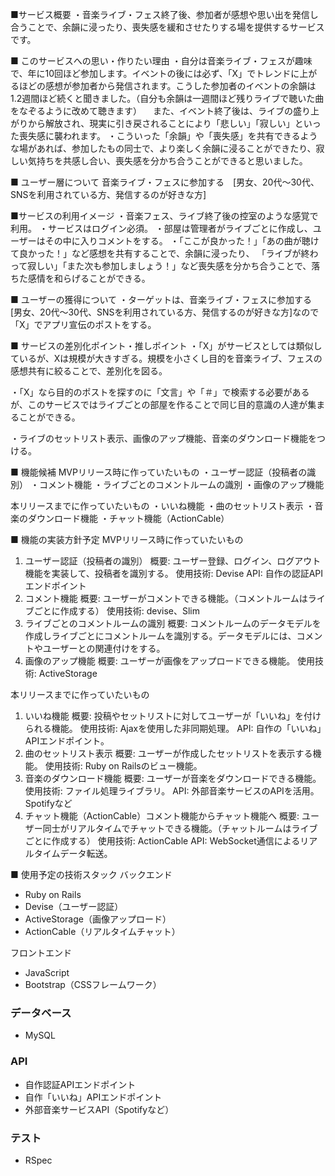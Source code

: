 ■サービス概要
・音楽ライブ・フェス終了後、参加者が感想や思い出を発信し合うことで、余韻に浸ったり、喪失感を緩和させたりする場を提供するサービスです。


■ このサービスへの思い・作りたい理由
・自分は音楽ライブ・フェスが趣味で、年に10回ほど参加します。イベントの後には必ず、「X」でトレンドに上がるほどの感想が参加者から発信されます。こうした参加者のイベントの余韻は1.2週間ほど続くと聞きました。（自分も余韻は一週間ほど残りライブで聴いた曲をなぞるように改めて聴きます）
　また、イベント終了後は、ライブの盛り上がりから解放され、現実に引き戻されることにより「悲しい」「寂しい」といった喪失感に襲われます。
・こういった「余韻」や「喪失感」を共有できるような場があれば、参加したもの同士で、より楽しく余韻に浸ることができたり、寂しい気持ちを共感し合い、喪失感を分かち合うことができると思いました。


■ ユーザー層について
音楽ライブ・フェスに参加する　[男女、20代〜30代、SNSを利用されている方、発信するのが好きな方]


■サービスの利用イメージ
・音楽フェス、ライブ終了後の控室のような感覚で利用。
・サービスはログイン必須。
・部屋は管理者がライブごとに作成し、ユーザーはその中に入りコメントをする。
・「ここが良かった！」「あの曲が聴けて良かった！」など感想を共有することで、余韻に浸ったり、
「ライブが終わって寂しい」「また次も参加しましょう！」など喪失感を分かち合うことで、落ちた感情を和らげることができる。


■ ユーザーの獲得について
・ターゲットは、音楽ライブ・フェスに参加する　[男女、20代〜30代、SNSを利用されている方、発信するのが好きな方]なので「X」でアプリ宣伝のポストをする。


■ サービスの差別化ポイント・推しポイント
・「X」がサービスとしては類似しているが、Xは規模が大きすぎる。規模を小さくし目的を音楽ライブ、フェスの感想共有に絞ることで、差別化を図る。

・「X」なら目的のポストを探すのに「文言」や「＃」で検索する必要があるが、このサービスではライブごとの部屋を作ることで同じ目的意識の人達が集まることができる。

・ライブのセットリスト表示、画像のアップ機能、音楽のダウンロード機能をつける。

■ 機能候補
MVPリリース時に作っていたいもの
・ユーザー認証（投稿者の識別）
・コメント機能
・ライブごとのコメントルームの識別
・画像のアップ機能

本リリースまでに作っていたいもの
・いいね機能
・曲のセットリスト表示
・音楽のダウンロード機能
・チャット機能（ActionCable）

■ 機能の実装方針予定
MVPリリース時に作っていたいもの
1. ユーザー認証（投稿者の識別）
概要: ユーザー登録、ログイン、ログアウト機能を実装して、投稿者を識別する。
使用技術: Devise
API: 自作の認証APIエンドポイント
2. コメント機能
概要: ユーザーがコメントできる機能。（コメントルームはライブごとに作成する）
使用技術: devise、Slim
3. ライブごとのコメントルームの識別
概要: コメントルームのデータモデルを作成しライブごとにコメントルームを識別する。データモデルには、コメントやユーザーとの関連付けをする。
4. 画像のアップ機能
概要: ユーザーが画像をアップロードできる機能。
使用技術: ActiveStorage

本リリースまでに作っていたいもの
1. いいね機能
概要: 投稿やセットリストに対してユーザーが「いいね」を付けられる機能。
使用技術: Ajaxを使用した非同期処理。
API: 自作の「いいね」APIエンドポイント。
2. 曲のセットリスト表示
概要: ユーザーが作成したセットリストを表示する機能。
使用技術: Ruby on Railsのビュー機能。
3. 音楽のダウンロード機能
概要: ユーザーが音楽をダウンロードできる機能。
使用技術: ファイル処理ライブラリ。
API: 外部音楽サービスのAPIを活用。Spotifyなど
4. チャット機能（ActionCable）コメント機能からチャット機能へ
概要: ユーザー同士がリアルタイムでチャットできる機能。（チャットルームはライブごとに作成する）
使用技術: ActionCable
API: WebSocket通信によるリアルタイムデータ転送。

■ 使用予定の技術スタック
バックエンド
- Ruby on Rails
- Devise（ユーザー認証）
- ActiveStorage（画像アップロード）
- ActionCable（リアルタイムチャット）

フロントエンド
- JavaScript
- Bootstrap（CSSフレームワーク）

### データベース
- MySQL

### API
- 自作認証APIエンドポイント
- 自作「いいね」APIエンドポイント
- 外部音楽サービスAPI（Spotifyなど）

### テスト
- RSpec